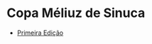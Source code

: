 # Copa Méliuz de Sinuca

- [Primeira Edição](https://github.com/luizpedone/meliuz-pool-cup/blob/master/cup-2015-05-21.md)
